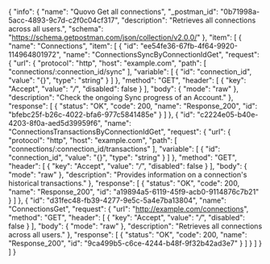 {
  "info": {
    "name": "Quovo Get  all connections",
    "_postman_id": "0b71998a-5acc-4893-9c7d-c2f0c04cf317",
    "description": "Retrieves all connections across all users.",
    "schema": "https://schema.getpostman.com/json/collection/v2.0.0/"
  },
  "item": [
    {
      "name": "Connections",
      "item": [
        {
          "id": "ee54fe36-67fb-4f64-9920-114964801972",
          "name": "ConnectionsSyncByConnectionIdGet",
          "request": {
            "url": {
              "protocol": "http",
              "host": "example.com",
              "path": [
                "connections/:connection_id/sync"
              ],
              "variable": [
                {
                  "id": "connection_id",
                  "value": "{}",
                  "type": "string"
                }
              ]
            },
            "method": "GET",
            "header": [
              {
                "key": "Accept",
                "value": "*/*",
                "disabled": false
              }
            ],
            "body": {
              "mode": "raw"
            },
            "description": "Check the ongoing Sync progress of an Account."
          },
          "response": [
            {
              "status": "OK",
              "code": 200,
              "name": "Response_200",
              "id": "bfebc25f-b26c-4022-bfa6-977c5841485e"
            }
          ]
        },
        {
          "id": "c2224e05-b40e-4203-8f0a-aed5d39959f6",
          "name": "ConnectionsTransactionsByConnectionIdGet",
          "request": {
            "url": {
              "protocol": "http",
              "host": "example.com",
              "path": [
                "connections/:connection_id/transactions"
              ],
              "variable": [
                {
                  "id": "connection_id",
                  "value": "{}",
                  "type": "string"
                }
              ]
            },
            "method": "GET",
            "header": [
              {
                "key": "Accept",
                "value": "*/*",
                "disabled": false
              }
            ],
            "body": {
              "mode": "raw"
            },
            "description": "Provides information on a connection's historical transactions."
          },
          "response": [
            {
              "status": "OK",
              "code": 200,
              "name": "Response_200",
              "id": "a19894a5-6119-45f9-acb0-9114876c7b21"
            }
          ]
        },
        {
          "id": "d31fec48-fb39-4277-9e5c-5a4e7ba13804",
          "name": "ConnectionsGet",
          "request": {
            "url": "http://example.com/connections",
            "method": "GET",
            "header": [
              {
                "key": "Accept",
                "value": "*/*",
                "disabled": false
              }
            ],
            "body": {
              "mode": "raw"
            },
            "description": "Retrieves all connections across all users."
          },
          "response": [
            {
              "status": "OK",
              "code": 200,
              "name": "Response_200",
              "id": "9ca499b5-c6ce-4244-b48f-9f32b42ad3e7"
            }
          ]
        }
      ]
    }
  ]
}